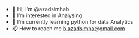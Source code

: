 - 👋 Hi, I’m @azadsimhab
- 👀 I’m interested in Analysing
- 🌱 I’m currently learning python for data Analytics 
- 📫 How to reach me b.azadsimha@gmail.com

<!---
azadsimhab/azadsimhab is a ✨ special ✨ repository because its `README.md` (this file) appears on your GitHub profile.
You can click the Preview link to take a look at your changes.
--->
